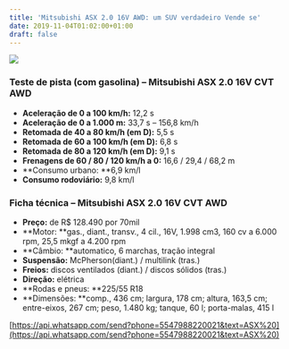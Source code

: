```yaml
---
title: 'Mitsubishi ASX 2.0 16V AWD: um SUV verdadeiro Vende se'
date: 2019-11-04T01:02:00+01:00
draft: false
---
```


[![](https://1.bp.blogspot.com/-45UkXVU5nXc/Xb9pN6vlb9I/AAAAAAAAgFw/7HLaEwvEnxUwuYYdqdMGe5b66vpzeEadwCLcBGAsYHQ/s400/74586583_1662096817248682_6955112864814202880_n.jpg)](https://1.bp.blogspot.com/-45UkXVU5nXc/Xb9pN6vlb9I/AAAAAAAAgFw/7HLaEwvEnxUwuYYdqdMGe5b66vpzeEadwCLcBGAsYHQ/s1600/74586583_1662096817248682_6955112864814202880_n.jpg)

  

  

  

### Teste de pista (com gasolina) – Mitsubishi ASX 2.0 16V CVT AWD

*   **Aceleração de 0 a 100 km/h:** 12,2 s
*   **Aceleração de 0 a 1.000 m:** 33,7 s – 156,8 km/h
*   **Retomada de 40 a 80 km/h (em D):** 5,5 s
*   **Retomada de 60 a 100 km/h (em D):** 6,8 s
*   **Retomada de 80 a 120 km/h (em D):** 9,1 s
*   **Frenagens de 60 / 80 / 120 km/h a 0:** 16,6 / 29,4 / 68,2 m
*   **Consumo urbano: **6,9 km/l
*   **Consumo rodoviário:** 9,8 km/l

### Ficha técnica – Mitsubishi ASX 2.0 16V CVT AWD

*   **Preço:** de R$ 128.490 por 70mil
*   **Motor: **gas., diant., transv., 4 cil., 16V, 1.998 cm3, 160 cv a 6.000 rpm, 25,5 mkgf a 4.200 rpm
*   **Câmbio: **automatico, 6 marchas, tração integral
*   **Suspensão:** McPherson(diant.) / multilink (tras.)
*   **Freios:** discos ventilados (diant.) / discos sólidos (tras.)
*   **Direção:** elétrica
*   **Rodas e pneus: **225/55 R18
*   **Dimensões: **comp., 436 cm; largura, 178 cm; altura, 163,5 cm; entre-eixos, 267 cm; peso, 1.480 kg; tanque, 60 l; porta-malas, 415 l

  

[https://api.whatsapp.com/send?phone=5547988220021&text=ASX%20](https://api.whatsapp.com/send?phone=5547988220021&text=ASX%20)